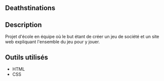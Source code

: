 ## Deathstinations

## Description
Projet d'école en équipe où le but étant de créer un jeu de société et un site web expliquant l'ensemble du jeu pour y jouer.

## Outils utilisés
- HTML
- CSS
